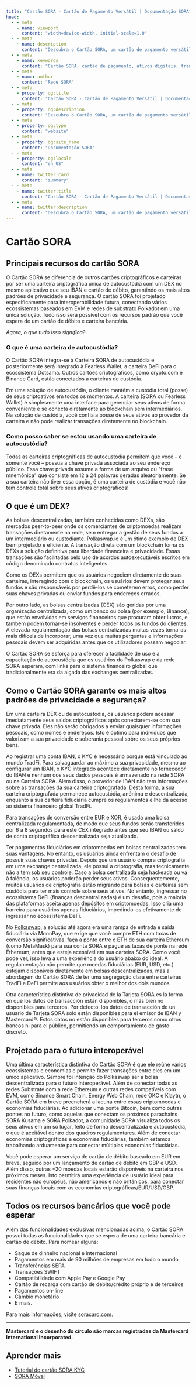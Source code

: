 ```yaml
---
title: "Cartão SORA - Cartão de Pagamento Versátil | Documentação SORA"
head:
  - - meta
    - name: viewport
      content: "width=device-width, initial-scale=1.0"
  - - meta
    - name: description
      content: "Descubra o Cartão SORA, um cartão de pagamento versátil projetado para fornecer aos usuários acesso contínuo aos seus ativos digitais. Aprenda sobre os recursos, benefícios e integração do Cartão SORA dentro do ecossistema SORA, permitindo transações seguras e convenientes tanto online quanto offline."
  - - meta
    - name: keywords
      content: "Cartão SORA, cartão de pagamento, ativos digitais, transações seguras, transações convenientes"
  - - meta
    - name: author
      content: "Rede SORA"
  - - meta
    - property: og:title
      content: "Cartão SORA - Cartão de Pagamento Versátil | Documentação SORA"
  - - meta
    - property: og:description
      content: "Descubra o Cartão SORA, um cartão de pagamento versátil projetado para fornecer aos usuários acesso contínuo aos seus ativos digitais. Aprenda sobre os recursos, benefícios e integração do Cartão SORA dentro do ecossistema SORA, permitindo transações seguras e convenientes tanto online quanto offline."
  - - meta
    - property: og:type
      content: "website"
  - - meta
    - property: og:site_name
      content: "Documentação SORA"
  - - meta
    - property: og:locale
      content: "en_US"
  - - meta
    - name: twitter:card
      content: "summary"
  - - meta
    - name: twitter:title
      content: "Cartão SORA - Cartão de Pagamento Versátil | Documentação SORA"
  - - meta
    - name: twitter:description
      content: "Descubra o Cartão SORA, um cartão de pagamento versátil projetado para fornecer aos usuários acesso contínuo aos seus ativos digitais. Aprenda sobre os recursos, benefícios e integração do Cartão SORA dentro do ecossistema SORA, permitindo transações seguras e convenientes tanto online quanto offline."
---
```


# Cartão SORA

## Principais recursos do cartão SORA

O Cartão SORA se diferencia de outros cartões criptográficos e carteiras por ser uma carteira criptográfica única de autocustódia com um DEX no mesmo aplicativo que seu IBAN e cartão de débito, garantindo os mais altos padrões de privacidade e segurança. O cartão SORA foi projetado especificamente para interoperabilidade futura, conectando vários ecossistemas baseados em EVM e redes de substrato Polkadot em uma única solução.
Tudo isso será possível com os recursos padrão que você espera de um cartão de débito e carteira bancária.

_Agora, o que tudo isso significa?_

### O que é uma carteira de autocustódia?

O Cartão SORA integra-se à Carteira SORA de autocustódia e posteriormente será integrado à Fearless Wallet, a carteira DeFI para o ecossistema Dotsama. Outros cartões criptográficos, como crypto.com e Binance Card, estão conectados a carteiras de custódia.

Em uma solução de autocustódia, o cliente mantém a custódia total (posse) de seus criptoativos em todos os momentos. A carteira (SORA ou Fearless Wallet) é simplesmente uma interface para gerenciar seus ativos de forma conveniente e se conecta diretamente ao blockchain sem intermediários. Na solução de custódia, você confia a posse de seus ativos ao provedor da carteira e não pode realizar transações diretamente no blockchain.

### Como posso saber se estou usando uma carteira de autocustódia?

Todas as carteiras criptográficas de autocustódia permitem que você – e somente você – possua a chave privada associada ao seu endereço público. Essa chave privada assume a forma de um arquivo ou "frase mnemônica" que consiste em 12 a 24 palavras geradas aleatoriamente. Se a sua carteira não tiver essa opção, é uma carteira de custódia e você não tem controle total sobre seus ativos criptográficos!

## O que é um DEX?

As bolsas descentralizadas, também conhecidas como DEXs, são mercados peer-to-peer onde os comerciantes de criptomoedas realizam transações diretamente na rede, sem entregar a gestão de seus fundos a um intermediário ou custodiante. Polkaswap.io é um ótimo exemplo de DEX bem projetado e eficiente. A transação direta com um blockchain torna os DEXs a solução definitiva para liberdade financeira e privacidade. Essas transações são facilitadas pelo uso de acordos autoexecutáveis ​​escritos em código denominado contratos inteligentes.

Como os DEXs permitem que os usuários negociem diretamente de suas carteiras, interagindo com o blockchain, os usuários devem proteger seus fundos e são responsáveis ​​por perdê-los se cometerem erros, como perder suas chaves privadas ou enviar fundos para endereços errados.

Por outro lado, as bolsas centralizadas (CEX) são geridas por uma organização centralizada, como um banco ou bolsa (por exemplo, Binance), que estão envolvidas em serviços financeiros que procuram obter lucros, e também podem tornar-se insolventes e perder todos os fundos do clientes. A elevada regulamentação das bolsas centralizadas muitas vezes torna-as mais difíceis de incorporar, uma vez que muitas perguntas e informações pessoais devem ser adquiridas antes que os utilizadores possam negociar.

O Cartão SORA se esforça para oferecer a facilidade de uso e a capacitação de autocustódia que os usuários do Polkaswap e da rede SORA esperam, com links para o sistema financeiro global que tradicionalmente era da alçada das exchanges centralizadas.

## Como o Cartão SORA garante os mais altos padrões de privacidade e segurança?

Em uma carteira DEX ou de autocustódia, os usuários podem acessar imediatamente seus saldos criptográficos após conectarem-se com sua chave privada. Eles não serão obrigados a enviar quaisquer informações pessoais, como nomes e endereços. Isto é óptimo para indivíduos que valorizam a sua privacidade e soberania pessoal sobre os seus próprios bens.

Ao registrar uma conta IBAN, o KYC é necessário porque está vinculado ao mundo TradFi. Para salvaguardar ao máximo a sua privacidade, mesmo ao configurar um IBAN, o KYC integrado acontece diretamente no fornecedor do IBAN e nenhum dos seus dados pessoais é armazenado na rede SORA ou na Carteira SORA. Além disso, o provedor de IBAN não tem informações sobre as transações da sua carteira criptografada. Desta forma, a sua carteira criptografada permanece autocustódia, anónima e descentralizada, enquanto a sua carteira fiduciária cumpre os regulamentos e lhe dá acesso ao sistema financeiro global TradFi.

Para transações de conversão entre EUR e XOR, é usada uma bolsa centralizada regulamentada, de modo que seus fundos serão transferidos por 6 a 8 segundos para este CEX integrado antes que seu IBAN ou saldo de conta criptográfica descentralizada seja atualizado.

Ter pagamentos fiduciários em criptomoedas em bolsas centralizadas tem suas vantagens. No entanto, os usuários ainda enfrentam o desafio de possuir suas chaves privadas. Depois que um usuário compra criptografia em uma exchange centralizada, ele possui a criptografia, mas tecnicamente não a tem sob seu controle. Caso a bolsa centralizada seja hackeada ou vá à falência, os usuários poderão perder seus ativos. Consequentemente, muitos usuários de criptografia estão migrando para bolsas e carteiras sem custódia para ter mais controle sobre seus ativos. No entanto, ingressar no ecossistema DeFi (finanças descentralizadas) é um desafio, pois a maioria das plataformas aceita apenas depósitos em criptomoedas. Isso cria uma barreira para usuários apenas fiduciários, impedindo-os efetivamente de ingressar no ecossistema DeFi.

No [Polkaswap](https://polkaswap.io/), a solução até agora era uma rampa de entrada e saída fiduciária via MoonPay, que exige que você compre ETH com taxas de conversão significativas, faça a ponte entre o ETH de sua carteira Ethereum (como MetaMask) para sua conta SORA e pague as taxas de ponte na rede Ethereum, antes que esteja acessível em sua carteira SORA. Como você pode ver, isso leva a uma experiência do usuário abaixo do ideal. A regulamentação não permite que moedas fiduciárias (EUR, USD, etc.) estejam disponíveis diretamente em bolsas descentralizadas, mas a abordagem do Cartão SORA de ter uma segregação clara entre carteiras TradFi e DeFi permite aos usuários obter o melhor dos dois mundos.

Otra característica distintiva de privacidad de la Tarjeta SORA es la forma en que los datos de transacción están disponibles, o más bien no disponibles para terceros. Por defecto, los datos de transacción de un usuario de Tarjeta SORA solo están disponibles para el emisor de IBAN y Mastercard®. Estos datos no están disponibles para terceros como otros bancos ni para el público, permitiendo un comportamiento de gasto discreto.

## Projetado para o futuro interoperável

Uma última característica distintiva do Cartão SORA é que ele reúne vários ecossistemas e economias e permite fazer transações entre eles em um único aplicativo.
Sempre foi intenção do Polkaswap ser a bolsa descentralizada para o futuro interoperável.
Além de conectar todas as redes Substrate com a rede Ethereum e outras redes compatíveis com EVM, como Binance Smart Chain, Energy Web Chain, rede OKC e Klaytn, o Cartão SORA em breve preencherá a lacuna entre essas criptomoedas e economias fiduciárias.
Ao adicionar uma ponte Bitcoin, bem como outras pontes no futuro, como aquelas que conectam os próximos parachains SORA Kusama e SORA Polkadot, a comunidade SORA visualiza todos os seus ativos em um só lugar, feito de forma descentralizada e autocustódia, o que é aceitável dentro dos quadros regulamentares.
Além de conectar economias criptográficas e economias fiduciárias, também estamos trabalhando arduamente para conectar múltiplas economias fiduciárias.

Você pode esperar um serviço de cartão de débito baseado em EUR em breve, seguido por um lançamento de cartão de débito em GBP e USD. Além disso, outras +20 moedas locais estarão disponíveis na carteira nos próximos meses. Isto permitirá uma experiência de usuário ideal para residentes não europeus, não americanos e não britânicos, para conectar suas finanças locais com as economias criptográficas/EUR/USD/GBP.

## Todos os recursos bancários que você pode esperar

Além das funcionalidades exclusivas mencionadas acima, o Cartão SORA possui todas as funcionalidades que se espera de uma carteira bancária e cartão de débito.
Para nomear alguns:

- Saque de dinheiro nacional e internacional
- Pagamentos em mais de 90 milhões de empresas em todo o mundo
- Transferências SEPA
- Transações SWIFT
- Compatibilidade com Apple Pay e Google Pay
- Cartão de recarga com cartão de débito/crédito próprio e de terceiros
- Pagamentos on-line
- Câmbio monetário
- E mais.

Para mais informações, visite [soracard.com](https://soracard.com/).

---

**Mastercard e o desenho do círculo são marcas registradas da Mastercard International Incorporated.**

## Aprender mais

- [Tutorial do cartão SORA KYC](/pt/sora-card-kyc-tutorial)
- [SORA Móvel](/pt/mobile)
